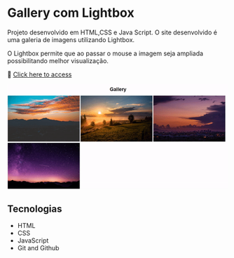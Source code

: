 # Gallery com Lightbox

Projeto desenvolvido em HTML,CSS e Java Script. O site desenvolvido é uma galeria de imagens utilizando Lightbox.

O Lightbox permite que ao passar o mouse a imagem seja ampliada possibilitando melhor visualização.

🔗 [Click here to access](https://n4ju15.github.io/gallery/)

<div align="center">
<img src="./assets/gallery.gif">
</div>

## Tecnologias

- HTML
- CSS
- JavaScript
- Git and Github

